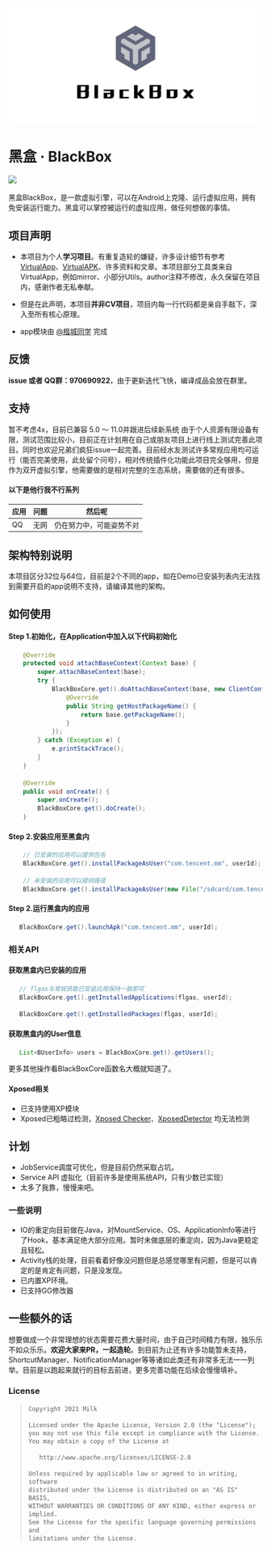 ![xx](banner.png)
# 黑盒 · BlackBox

![](https://img.shields.io/badge/language-java-brightgreen.svg)

黑盒BlackBox，是一款虚拟引擎，可以在Android上克隆、运行虚拟应用，拥有免安装运行能力。黑盒可以掌控被运行的虚拟应用，做任何想做的事情。

## 项目声明
- 本项目为个人**学习项目**。有重复造轮的嫌疑，许多设计细节有参考[VirtualApp](https://github.com/asLody/VirtualApp)、[VirtualAPK](https://github.com/didi/VirtualAPK)、许多资料和文章。本项目部分工具类来自VirtualApp，例如mirror、小部分Utils。author注释不修改，永久保留在项目内，感谢作者无私奉献。

- 但是在此声明，本项目**并非CV项目**，项目内每一行代码都是亲自手敲下，深入至所有核心原理。

- app模块由 [@楷城同学](https://github.com/wukaicheng) 完成
## 反馈
**issue 或者 QQ群：970690922**，由于更新迭代飞快，编译成品会放在群里。

## 支持
暂不考虑4x，目前已兼容 5.0 ～ 11.0并跟进后续新系统 由于个人资源有限设备有限，测试范围比较小，目前正在计划用在自己或朋友项目上进行线上测试完善此项目。同时也欢迎兄弟们疯狂issue一起完善。目前经水友测试许多常规应用均可运行（能否完美使用，此处留个问号），相对传统插件化功能此项目完全够用，但是作为双开虚拟引擎，他需要做的是相对完整的生态系统，需要做的还有很多。

#### 以下是他行我不行系列
应用 | 问题 | 然后呢
---|---|---
QQ | 无网 | 仍在努力中，可能姿势不对

## 架构特别说明
本项目区分32位与64位，目前是2个不同的app，如在Demo已安装列表内无法找到需要开启的app说明不支持，请编译其他的架构。

## 如何使用
#### Step 1.初始化，在Application中加入以下代码初始化

```java
    @Override
    protected void attachBaseContext(Context base) {
        super.attachBaseContext(base);
        try {
            BlackBoxCore.get().doAttachBaseContext(base, new ClientConfiguration() {
                @Override
                public String getHostPackageName() {
                    return base.getPackageName();
                }
            });
        } catch (Exception e) {
            e.printStackTrace();
        }
    }

    @Override
    public void onCreate() {
        super.onCreate();
        BlackBoxCore.get().doCreate();
    }
```

#### Step 2.安装应用至黑盒内
```java
    // 已安装的应用可以提供包名
    BlackBoxCore.get().installPackageAsUser("com.tencent.mm", userId);
    
    // 未安装的应用可以提供路径
    BlackBoxCore.get().installPackageAsUser(new File("/sdcard/com.tencent.mm.apk"), userId);
```

#### Step 2.运行黑盒内的应用
```java
   BlackBoxCore.get().launchApk("com.tencent.mm", userId);
```

### 相关API
#### 获取黑盒内已安装的应用
```java
   // flgas与常规获取已安装应用保持一致即可
   BlackBoxCore.get().getInstalledApplications(flgas, userId);
   
   BlackBoxCore.get().getInstalledPackages(flgas, userId);
```

#### 获取黑盒内的User信息
```java
   List<BUserInfo> users = BlackBoxCore.get().getUsers();
```
更多其他操作看BlackBoxCore函数名大概就知道了。


#### Xposed相关
- 已支持使用XP模块
- Xposed已粗略过检测，[Xposed Checker](https://www.coolapk.com/apk/190247)、[XposedDetector](https://github.com/vvb2060/XposedDetector) 均无法检测


## 计划
 - JobService调度可优化，但是目前仍然采取占坑。
 - Service API 虚拟化（目前许多是使用系统API，只有少数已实现）
 - 太多了我靠，慢慢来吧。
 

### 一些说明
 - IO的重定向目前做在Java，对MountService、OS、ApplicationInfo等进行了Hook，基本满足绝大部分应用。暂时未做底层的重定向，因为Java更稳定且轻松。
 - Activity栈的处理，目前看着好像没问题但是总感觉哪里有问题，但是可以肯定的是肯定有问题，只是没发现。
 - 已内置XP环境。
 - 已支持GG修改器

## 一些额外的话
想要做成一个非常理想的状态需要花费大量时间，由于自己时间精力有限，独乐乐不如众乐乐。**欢迎大家来PR，一起造轮**。到目前为止还有许多功能暂未支持，ShortcutManager、NotificationManager等等诸如此类还有非常多无法一一列举。目前是以跑起来就行的目标去前进，更多完善功能在后续会慢慢填补。

### License

> ```
> Copyright 2021 Milk
>
> Licensed under the Apache License, Version 2.0 (the "License");
> you may not use this file except in compliance with the License.
> You may obtain a copy of the License at
>
>    http://www.apache.org/licenses/LICENSE-2.0
>
> Unless required by applicable law or agreed to in writing, software
> distributed under the License is distributed on an "AS IS" BASIS,
> WITHOUT WARRANTIES OR CONDITIONS OF ANY KIND, either express or implied.
> See the License for the specific language governing permissions and
> limitations under the License.
> ```
